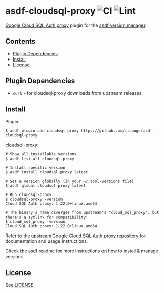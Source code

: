 # asdf-cloudsql-proxy ![CI](https://github.com/itspngu/asdf-cloudsql-proxy/workflows/CI/badge.svg) ![Lint](https://github.com/itspngu/asdf-cloudsql-proxy/workflows/Lint/badge.svg)

[Google Cloud SQL Auth proxy](https://github.com/GoogleCloudPlatform/cloudsql-proxy) plugin for the [asdf version manager](https://asdf-vm.com).

## Contents

- [Plugin Dependencies](#plugin-dependencies)
- [Install](#install)
- [License](#license)

## Plugin Dependencies

- `curl` - for cloudsql-proxy downloads from upstream releases

## Install

Plugin:

```shell_session
$ asdf plugin-add cloudsql-proxy https://github.com/itspngu/asdf-cloudsql-proxy
```

cloudsql-proxy:

```shell_session
# Show all installable versions
$ asdf list-all cloudsql-proxy

# Install specific version
$ asdf install cloudsql-proxy latest

# Set a version globally (in your ~/.tool-versions file)
$ asdf global cloudsql-proxy latest

# Run cloudsql-proxy
$ cloudsql-proxy -version
Cloud SQL Auth proxy: 1.22.0+linux.amd64

# The binary's name diverges from upstream's "cloud_sql_proxy", but there's a symlink for compatibility:
$ cloud_sql_proxy -version
Cloud SQL Auth proxy: 1.22.0+linux.amd64
```

Refer to the [upstream Google Cloud SQL Auth proxy repository](https://github.com/GoogleCloudPlatform/cloudsql-proxy) for documentation and usage instructions.

Check the [asdf](https://github.com/asdf-vm/asdf) readme for more instructions on how to install & manage versions.

## License

See [LICENSE](LICENSE)
